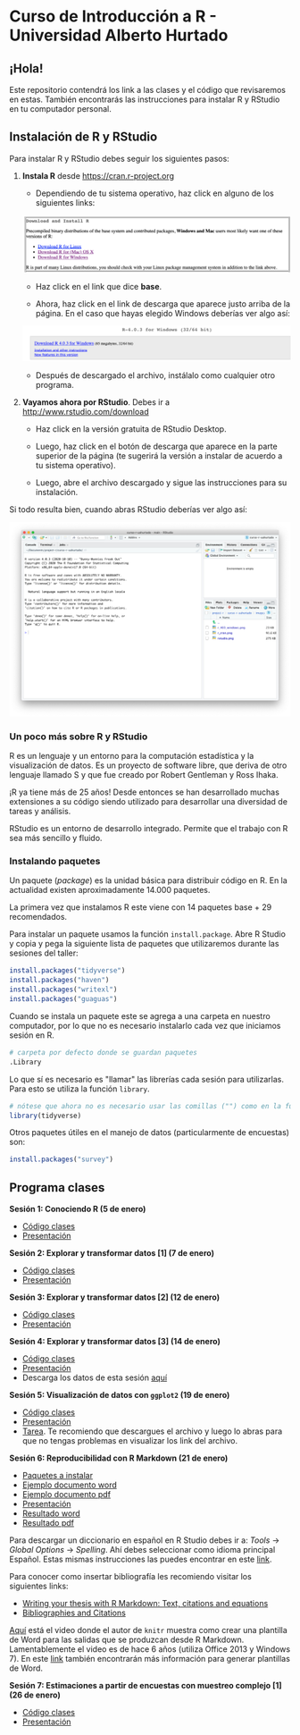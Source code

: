# Curso de Introducción a R - Universidad Alberto Hurtado

## ¡Hola!

Este repositorio contendrá los link a las clases y el código que revisaremos en estas. También encontrarás las instrucciones para instalar R y RStudio en tu computador personal.

## Instalación de R y RStudio

Para instalar R y RStudio debes seguir los siguientes pasos:

1. **Instala R** desde <https://cran.r-project.org>

   + Dependiendo de tu sistema operativo, haz click en alguno de los siguientes links:
   
   ![](https://github.com/vcanalesg/curso-r-uahurtado/raw/main/images/r_cran.png)

   + Haz click en el link que dice **base**.

   + Ahora, haz click en el link de descarga que aparece justo arriba de la página. En el caso que hayas elegido Windows deberías ver algo así:
   
   ![](https://github.com/vcanalesg/curso-r-uahurtado/raw/main/images/r_403_windows.png)

   + Después de descargado el archivo, instálalo como cualquier otro programa.
   


2. **Vayamos ahora por RStudio**. Debes ir a <http://www.rstudio.com/download>

   + Haz click en la versión gratuita de RStudio Desktop.

   + Luego, haz click en el botón de descarga que aparece en la parte superior de la página (te sugerirá la versión a instalar de acuerdo a tu sistema operativo).

   + Luego, abre el archivo descargado y sigue las instrucciones para su instalación.

Si todo resulta bien, cuando abras RStudio deberías ver algo así:

![](https://github.com/vcanalesg/curso-r-uahurtado/raw/main/images/rstudio.png)

### Un poco más sobre R y RStudio

R es un lenguaje y un entorno para la computación estadística y la visualización de datos. Es un proyecto de software libre, que deriva de otro lenguaje llamado S y que fue creado por Robert Gentleman y Ross Ihaka.

¡R ya tiene más de 25 años! Desde entonces se han desarrollado muchas extensiones a su código siendo utilizado para desarrollar una diversidad de tareas y análisis.

RStudio es un entorno de desarrollo integrado. Permite que el trabajo con R sea más sencillo y fluido.

### Instalando paquetes

Un paquete (*package*) es la unidad básica para distribuir código en R. En la actualidad existen aproximadamente 14.000 paquetes.

La primera vez que instalamos R este viene con 14 paquetes base + 29 recomendados.

Para instalar un paquete usamos la función `install.package`. Abre R Studio y copia y pega la siguiente lista de paquetes que utilizaremos durante las sesiones del taller:

```r
install.packages("tidyverse")
install.packages("haven")
install.packages("writexl")
install.packages("guaguas")
```

Cuando se instala un paquete este se agrega a una carpeta en nuestro computador, por lo que no es necesario instalarlo cada vez que iniciamos sesión en R.

```r
# carpeta por defecto donde se guardan paquetes
.Library
```

Lo que sí es necesario es "llamar" las librerías cada sesión para utilizarlas. Para esto se utiliza la función `library`.

```r
# nótese que ahora no es necesario usar las comillas ("") como en la función de instalación
library(tidyverse)
```

Otros paquetes útiles en el manejo de datos (particularmente de encuestas) son:

```r
install.packages("survey")
```

## Programa clases

**Sesión 1: Conociendo R (5 de enero)**

- [Código clases](https://www.dropbox.com/s/aadn8bxg52k7o3t/codigo_en_vivo1.R?dl=0)
- [Presentación](https://docs.google.com/presentation/d/1DjiBGWrG97MHoUhYIrrLye1mkZ7ywTv4hxJHSs78Dts/edit?usp=sharing)

**Sesión 2: Explorar y transformar datos [1] (7 de enero)**

- [Código clases](https://www.dropbox.com/s/99fgge25z26wcor/codigo_en_vivo2.R?dl=0)
- [Presentación](https://docs.google.com/presentation/d/1GJte1ydCbeRgZXKQZc4enDiFANXdPDIcZKHNOKINNsM/edit?usp=sharing)

**Sesión 3: Explorar y transformar datos [2] (12 de enero)**

- [Código clases](https://www.dropbox.com/s/3une6lc86umfdyq/codigo_en_vivo3.R?dl=0)
- [Presentación](https://docs.google.com/presentation/d/1Q5vGumuRNWQmI1chkh1-hy8tCaE2HXoMDP-tOCLFAXE/edit?usp=sharing)

**Sesión 4: Explorar y transformar datos [3] (14 de enero)**

- [Código clases](https://www.dropbox.com/s/vzqsoj6s15jkay5/codigo_en_vivo4.R?dl=0)
- [Presentación](https://docs.google.com/presentation/d/1RbIUnSmXZ337W1eXDGfLuihxw_ITBuW12EJQMX4Tgx8/edit?usp=sharing)
- Descarga los datos de esta sesión [aquí](https://www.dropbox.com/s/b8jtec5q0dkfsk5/datos_sesion4.xlsx?dl=0)

**Sesión 5: Visualización de datos con `ggplot2` (19 de enero)**

- [Código clases](https://www.dropbox.com/s/b8v84yc2zkbktkn/codigo_en_vivo5.R?dl=0)
- [Presentación](https://docs.google.com/presentation/d/1Ojp2tpzjY_GZLkuftEnEae0soPSzfGMMNZmp_vd328c/edit?usp=sharing)
- [Tarea](https://www.dropbox.com/s/5prwzsbczle8znb/practica-intro-R.html?dl=0). Te recomiendo que descargues el archivo y luego lo abras para que no tengas problemas en visualizar los link del archivo.

**Sesión 6: Reproducibilidad con R Markdown (21 de enero)**

- [Paquetes a instalar](https://www.dropbox.com/s/phcpv06154q2w1b/codigo_en_vivo6.R?dl=0)  
- [Ejemplo documento word](https://www.dropbox.com/s/ljvplhftw07tiwk/documento_word.Rmd?dl=0)  
- [Ejemplo documento pdf](https://www.dropbox.com/s/o9acki55jux9ptp/documento_pdf.Rmd?dl=0)  
- [Presentación](https://docs.google.com/presentation/d/1HVZar20lPdyUyYOYiKDOmu2HhhGb_fTtUkhGeg_M1MM/edit?usp=sharing)  
- [Resultado word](https://www.dropbox.com/s/e1ftteuj52q6hrt/documento_word.docx?dl=0)  
- [Resultado pdf](https://www.dropbox.com/s/yasgzqewxuyg15n/documento_pdf.pdf?dl=0)  

Para descargar un diccionario en español en R Studio debes ir a:
*Tools* -> *Global Options* -> *Spelling*. Ahí debes seleccionar como idioma principal Español. Estas mismas instrucciones las puedes encontrar en este [link](https://support.rstudio.com/hc/en-us/articles/200551916-Spelling-Dictionaries).  

Para conocer como insertar bibliografía les recomiendo visitar los siguientes links:

- [Writing your thesis with R Markdown: Text, citations and equations](https://rosannavanhespen.nl/rmarkdown/writing-your-thesis-with-r-markdown-2-text-citations-and-equations/)  
- [Bibliographies and Citations](https://rmarkdown.rstudio.com/authoring_bibliographies_and_citations.html)  

[Aquí](https://vimeo.com/110804387) está el video donde el autor de `knitr` muestra como crear una plantilla de Word para las salidas que se produzcan desde R Markdown. Lamentablemente el video es de hace 6 años (utiliza Office 2013 y Windows 7). En este [link](https://bookdown.org/yihui/rmarkdown-cookbook/word-template.html) también encontrarán más información para generar plantillas de Word.

**Sesión 7: Estimaciones a partir de encuestas con muestreo complejo [1] (26 de enero)**

- [Código clases](https://www.dropbox.com/s/mrh9h5xmflj2tpy/codigo_en_vivo7.R?dl=0)
- [Presentación](https://docs.google.com/presentation/d/1E4lYjH7EeTgdtrS5Rd11oUPoy5YP_nE9VLMPlm_zW94/edit?usp=sharing)
